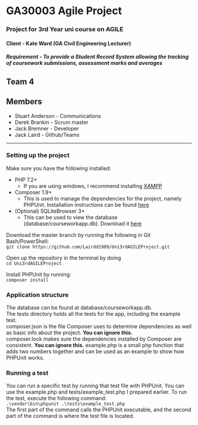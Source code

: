 # GA30003 Agile Project
### Project for 3rd Year uni course on AGILE
#### Client - Kate Ward (GA Civil Engineering Lecturer)
##### Requirement - To provide a Student Record System allowing the tracking of coursework submissions, assessment marks and averages

## Team 4
## Members
* Stuart Anderson - Communications
* Derek Brankin - Scrum master
* Jack Bremner - Developer
* Jack Laird - Github/Teams

---

### Setting up the project
Make sure you have the following installed:

- PHP 7.2+
    - If you are using windows, I recommend installing [XAMPP](https://www.apachefriends.org/download.html)
- Composer 1.9+
    - This is used to manage the dependencies for the project, namely PHPUnit. Installation instructions can be found [here](https://getcomposer.org/download/)
- (Optional) SQLiteBrowser 3+
    - This can be used to view the database (database/courseworkapp.db). Download it [here](https://sqlitebrowser.org/dl/)


Download the master branch by running the following in Git Bash/PowerShell:  
 `git clone https://github.com/Lairdd1989/Uni3rdAGILEProject.git`

Open up the repository in the terminal by doing  
`cd Uni3rdAGILEProject`

Install PHPUnit by running:  
  `composer install`

### Application structure
The database can be found at database/courseworkapp.db.  
The tests directory holds all the tests for the app, including the example test.  
composer.json is the file Composer uses to determine dependencies as well as basic info about the project. **You can ignore this.**  
composer.lock makes sure the dependencies installed by Composer are consistent. **You can ignore this.**
example.php is a small php function that adds two numbers together and can be used as an example to show how PHPUnit works.
  


### Running a test
You can run a specific test by running that test file with PHPUnit. You can use the example.php and tests/example_test.php 
I prepared earlier. To run the test, execute the following command:  
`.\vendor\bin\phpunit .\tests\example_test.php`  
The first part of the command calls the PHPUnit executable, and the second part of the command is where the test file is located.
